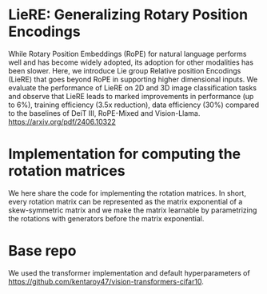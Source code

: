 # LieRE: Generalizing Rotary Position Encodings

While Rotary Position Embeddings (RoPE) for natural language performs well and has become widely adopted, its adoption for other modalities has been slower. Here, we introduce Lie group Relative position Encodings (LieRE) that goes beyond RoPE in supporting higher dimensional inputs. We evaluate the performance of LieRE on 2D and 3D image classification tasks and observe that LieRE leads to marked improvements in performance (up to 6%), training efficiency (3.5x reduction), data efficiency (30%) compared to the baselines of DeiT III, RoPE-Mixed and Vision-Llama.
https://arxiv.org/pdf/2406.10322

# Implementation for computing the rotation matrices
We here share the code for implementing the rotation matrices. In short, every rotation matrix can be represented as the matrix exponential of a skew-symmetric matrix and we make the matrix learnable by parametrizing the rotations with generators before the matrix exponential.

# Base repo
We used the transformer implementation and default hyperparameters of https://github.com/kentaroy47/vision-transformers-cifar10.



